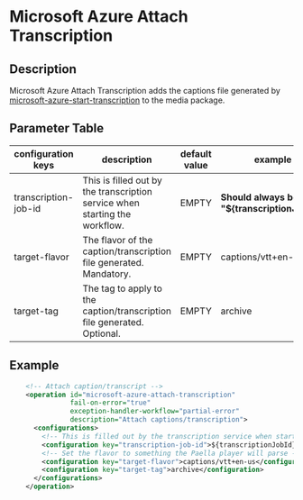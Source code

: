 # Microsoft Azure Attach Transcription

## Description

Microsoft Azure Attach Transcription adds the captions file generated by [microsoft-azure-start-transcription](../workflowoperationhandlers/microsoft-azure-start-transcription-woh.md) to the media package.

## Parameter Table

|configuration keys|description|default value|example|
|------------------|-------|-----------|-------------|
|transcription-job-id|This is filled out by the transcription service when starting the workflow.|EMPTY|**Should always be "${transcriptionJobId}"**|
|target-flavor|The flavor of the caption/transcription file generated. Mandatory.|EMPTY|captions/vtt+en-us|
|target-tag|The tag to apply to the caption/transcription file generated. Optional.|EMPTY|archive|

## Example

```xml
    <!-- Attach caption/transcript -->
    <operation id="microsoft-azure-attach-transcription"
               fail-on-error="true"
               exception-handler-workflow="partial-error"
               description="Attach captions/transcription">
      <configurations>
        <!-- This is filled out by the transcription service when starting this workflow -->
        <configuration key="transcription-job-id">${transcriptionJobId}</configuration>
        <!-- Set the flavor to something the Paella player will parse -->
        <configuration key="target-flavor">captions/vtt+en-us</configuration>
        <configuration key="target-tag">archive</configuration>
      </configurations>
    </operation>
```